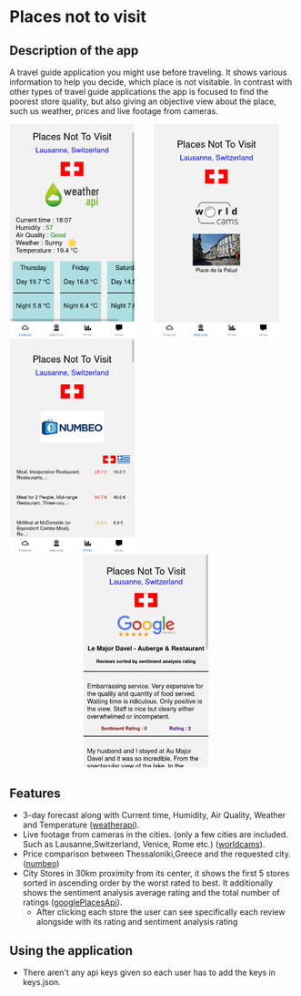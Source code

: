 # Places not to visit

## Description of the app
A travel guide application you might use before traveling. It shows various information to help you decide, which place is not visitable. In contrast with other types of travel guide applications the app is focused to find the poorest store quality, but also giving an objective view about the place, such us weather, prices and live footage from cameras.

<div class="green">
    <img src="assets/Screenshot_Forecast.png" alt="screenshot1" width="220" style="margin-right: 30px;"/>
    <img src="assets/Screenshot_Webcams.png" alt="screenshot2" width="220" style="margin-right: 30px;"/>
    <img src="assets/Screenshot_Prices.png" alt="screenshot3" width="220"/>
    <img src="assets/Screenshot_resultsReviews.png" alt="screenshot3" width="220" style="margin-left: 130px;"/>
</div>

## Features

- 3-day forecast along with Current time, Humidity, Air Quality, Weather and Temperature ([weatherapi](https://www.weatherapi.com/)).
- Live footage from cameras in the cities. (only a few cities are included. Such as Lausanne,Switzerland, Venice, Rome etc.) ([worldcams](https://worldcams.tv/)).
- Price comparison between Thessaloniki,Greece and the requested city. ([numbeo](https://www.numbeo.com/cost-of-living/))
- City Stores in 30km proximity from its center, it shows the first 5 stores sorted in ascending order by the worst rated to best. It additionally shows the sentiment analysis average rating and the total number of ratings ([googlePlacesApi](https://developers.google.com/maps/documentation/places/web-service/overview)).
  - After clicking each store the user can see specifically each review alongside with its rating and sentiment analysis rating 

## Using the application

- There aren't any api keys given so each user has to add the keys in keys.json.

